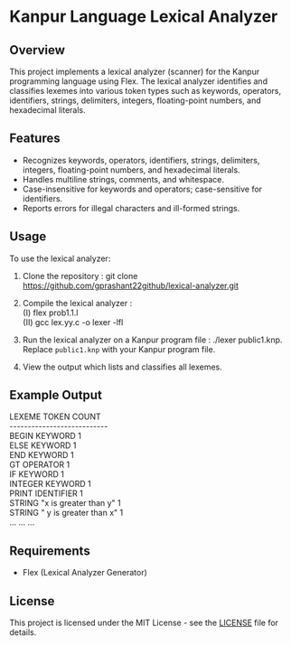 # Kanpur Language Lexical Analyzer

## Overview
This project implements a lexical analyzer (scanner) for the Kanpur programming language using Flex. The lexical analyzer identifies and classifies lexemes into various token types such as keywords, operators, identifiers, strings, delimiters, integers, floating-point numbers, and hexadecimal literals.

## Features
- Recognizes keywords, operators, identifiers, strings, delimiters, integers, floating-point numbers, and hexadecimal literals.
- Handles multiline strings, comments, and whitespace.
- Case-insensitive for keywords and operators; case-sensitive for identifiers.
- Reports errors for illegal characters and ill-formed strings.

## Usage
To use the lexical analyzer:
1. Clone the repository :
git clone https://github.com/gprashant22github/lexical-analyzer.git
2. Compile the lexical analyzer : <br>
    (I) flex prob1.1.l <br>
    (II) gcc lex.yy.c -o lexer -lfl

3. Run the lexical analyzer on a Kanpur program file :
./lexer public1.knp.
Replace `public1.knp` with your Kanpur program file.

4. View the output which lists and classifies all lexemes.

## Example Output

LEXEME    TOKEN       COUNT <br>
--------------------------- <br>
BEGIN     KEYWORD     1 <br>
ELSE      KEYWORD     1 <br>
END       KEYWORD     1 <br>
GT        OPERATOR    1 <br>
IF        KEYWORD     1 <br>
INTEGER   KEYWORD     1 <br>
PRINT     IDENTIFIER  1 <br>
STRING    "x is greater than y"  1 <br>
STRING    " y is greater than x"  1 <br>
...       ...         ... <br>



## Requirements
- Flex (Lexical Analyzer Generator)

## License
This project is licensed under the MIT License - see the [LICENSE](LICENSE) file for details.
